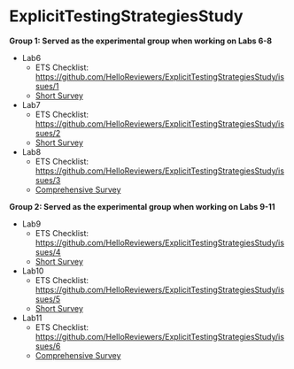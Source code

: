 # ExplicitTestingStrategiesStudy

**Group 1: Served as the experimental group when working on Labs 6-8**
- Lab6 
  - ETS Checklist: https://github.com/HelloReviewers/ExplicitTestingStrategiesStudy/issues/1
  - [Short Survey](https://github.com/HelloReviewers/ExplicitTestingStrategiesStudy/blob/main/ShortSurvey.pdf)
- Lab7 
  - ETS Checklist: https://github.com/HelloReviewers/ExplicitTestingStrategiesStudy/issues/2
  - [Short Survey](https://github.com/HelloReviewers/ExplicitTestingStrategiesStudy/blob/main/ShortSurvey.pdf)
- Lab8
  - ETS Checklist: https://github.com/HelloReviewers/ExplicitTestingStrategiesStudy/issues/3
  - [Comprehensive Survey](https://github.com/HelloReviewers/ExplicitTestingStrategiesStudy/blob/main/ComprehensiveSurvey.pdf)

**Group 2: Served as the experimental group when working on Labs 9-11**
- Lab9 
  - ETS Checklist: https://github.com/HelloReviewers/ExplicitTestingStrategiesStudy/issues/4
  - [Short Survey](https://github.com/HelloReviewers/ExplicitTestingStrategiesStudy/blob/main/ShortSurvey.pdf)
- Lab10 
  - ETS Checklist: https://github.com/HelloReviewers/ExplicitTestingStrategiesStudy/issues/5
  - [Short Survey](https://github.com/HelloReviewers/ExplicitTestingStrategiesStudy/blob/main/ShortSurvey.pdf)
- Lab11 
  - ETS Checklist: https://github.com/HelloReviewers/ExplicitTestingStrategiesStudy/issues/6
  - [Comprehensive Survey](https://github.com/HelloReviewers/ExplicitTestingStrategiesStudy/blob/main/ComprehensiveSurvey.pdf)
